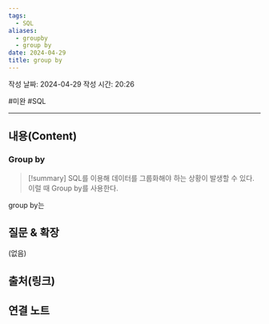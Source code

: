 ```yaml
---
tags:
  - SQL
aliases:
  - groupby
  - group by
date: 2024-04-29
title: group by
---
```

작성 날짜: 2024-04-29
작성 시간: 20:26

#미완 #SQL 

----
## 내용(Content)

### Group by

>[!summary]
>SQL를 이용해 데이터를 그룹화해야 하는 상황이 발생할 수 있다. 이럴 때 Group by를 사용한다.

group by는 

## 질문 & 확장

(없음)

## 출처(링크)


## 연결 노트










